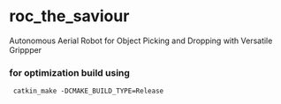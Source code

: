 # roc_the_saviour
Autonomous Aerial Robot for Object Picking and Dropping with Versatile Grippper

### for optimization build using 
```
 catkin_make -DCMAKE_BUILD_TYPE=Release
```
